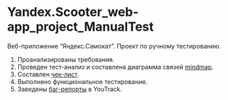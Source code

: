 # Yandex.Scooter_web-app_project_ManualTest
Веб-приложение “Яндекс.Самокат”. Проект по ручному тестированию.

1. Проанализированы требования.
2. Проведен тест-анализ и составлена диаграмма связей [mindmap](https://drive.google.com/file/d/1Cxtci7b4ozZSNwWIGSJqv0DydFHuL7rN/view?usp=sharing).
3. Составлен [чек-лист](https://docs.google.com/spreadsheets/d/1Z9-Jh_mKoHRGysu8acDu3R-dyWa0AHj47DUDDLqs3x4/edit?usp=sharing).
4. Выполнено функциональное тестирование.
5. Заведены [баг-репорты](https://veronivan.youtrack.cloud/issues?q=tag:%20%D0%B2%D0%B5%D0%B1-%D0%BF%D1%80%D0%B8%D0%BB%D0%BE%D0%B6%D0%B5%D0%BD%D0%B8%D0%B5) в YouTrack.
